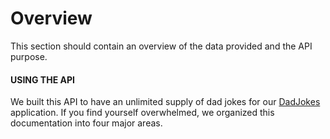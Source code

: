 # Overview
<p> This section should contain an overview of the data provided and the API purpose. </p>

#### USING THE API

We built this API to have an unlimited supply of dad jokes for our [DadJokes](https://github.com/KegenGuyll/DadJokes) application. 
If you find yourself overwhelmed, we organized this documentation into four major areas.
